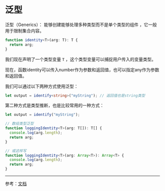 # 泛型

泛型（Generics）： 能够创建能够处理多种类型而不是单个类型的组件 ，它一般用于限制集合内容。

```typescript
function identity<T>(arg: T): T {
  return arg;
}
```

我们现在声明了一个类型变量 `T` ，这个类型变量可以捕捉用户传入的变量类型。

现在，函数identity可以传入number作为参数和返回值，也可以指定any作为参数和返回值。

我们可以通过以下两种方式使用泛型：

```typescript
let output = identify<string>("myString"); // 返回值也是string类型
```

第二种方式是类型推断，也是比较常用的一种方式：

```typescript
let output = identify("myString");
```

```typescript
// 数组类型泛型
function loggingIdentity<T>(arg: T[]): T[] {
  console.log(arg.length);
  return arg;
}

// 或这样写
function loggingIdentity<T>(arg: Array<T>): Array<T> {
  console.log(arg.length);
  return arg;
}
```

---

参考：[文档]( https://www.typescriptlang.org/docs/handbook/generics.html )

